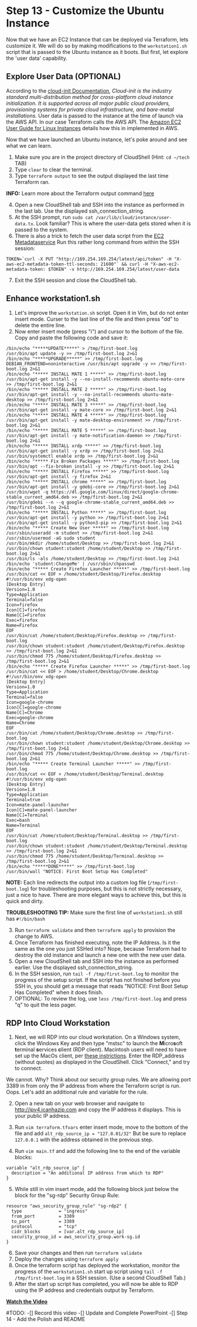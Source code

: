 # Step 13 - Customize the Ubuntu Instance

Now that we have an EC2 Instance that can be deployed via Terraform, lets customize
it. We will do so by making modifications to the `workstation1.sh` script that is
passed to the Ubuntu instance as it boots. But first, let explore the 'user data'
capability.

## Explore User Data (OPTIONAL)
According to the [cloud-init Documentation](https://cloudinit.readthedocs.io/en/latest/),
_Cloud-init is the industry standard multi-distribution method for cross-platform cloud
instance initialization. It is supported across all major public cloud providers,
provisioning systems for private cloud infrastructure, and bare-metal installations._
User data is passed to the instance at the time of launch via the AWS API. In our case
Terraform calls the AWS API. The
[Amazon EC2 User Guide for Linux Instances](https://docs.aws.amazon.com/AWSEC2/latest/UserGuide/user-data.html)
details how this in implemented in AWS.

Now that we have launched an Ubuntu instance, let's poke around and see what we can learn.

1. Make sure you are in the project directory of CloudShell (Hint: `cd ~/tech` TAB)
2. Type `clear` to clear the terminal.
3. Type `terraform output` to see the output displayed the last time Terraform ran.

**INFO:** Learn more about the Terraform output command
[here](https://www.terraform.io/docs/cli/commands/output.html)

4. Open a new CloudShell tab and SSH into the instance as performed in the last lab.
Use the displayed ssh_connection_string.
5. At the SSH prompt, run `sudo cat /var/lib/cloud/instance/user-data.tx`. Look familiar?
This is where the user-data gets stored when it is passed to the system.
6. There is also a trick to fetch the user data script from the
[EC2 Metadataservice](https://docs.aws.amazon.com/AWSEC2/latest/UserGuide/ec2-instance-metadata.html)
Run this rather long command from within the SSH session:

```
TOKEN=`curl -X PUT "http://169.254.169.254/latest/api/token" -H "X-aws-ec2-metadata-token-ttl-seconds: 21600"` && curl -H "X-aws-ec2-metadata-token: $TOKEN" -v http://169.254.169.254/latest/user-data
```

7. Exit the SSH session and close the CloudShell tab.

## Enhance workstation1.sh

1. Let's improve the `workstation.sh` script. Open it in Vim, but do not enter insert
mode. Curser to the last line of the file and then press "dd" to delete the entire line.
2. Now enter insert mode (press "i") and cursor to the bottom of the file. Copy and
paste the following code and save it:

```
/bin/echo "*****UPDATE*****" > /tmp/first-boot.log
/usr/bin/apt update -y >> /tmp/first-boot.log 2>&1
/bin/echo "*****UPGRADE*****" >> /tmp/first-boot.log
DEBIAN_FRONTEND=noninteractive /usr/bin/apt upgrade -y >> /tmp/first-boot.log 2>&1
/bin/echo "***** INSTALL MATE 1 *****" >> /tmp/first-boot.log
/usr/bin/apt-get install -y --no-install-recommends ubuntu-mate-core >> /tmp/first-boot.log 2>&1
/bin/echo "***** INSTALL MATE 2 *****" >> /tmp/first-boot.log
/usr/bin/apt-get install -y --no-install-recommends ubuntu-mate-desktop >> /tmp/first-boot.log 2>&1
/bin/echo "***** INSTALL MATE 3 *****" >> /tmp/first-boot.log
/usr/bin/apt-get install -y mate-core >> /tmp/first-boot.log 2>&1
/bin/echo "***** INSTALL MATE 4 *****" >> /tmp/first-boot.log
/usr/bin/apt-get install -y mate-desktop-environment >> /tmp/first-boot.log 2>&1
/bin/echo "***** INSTALL MATE 5 *****" >> /tmp/first-boot.log
/usr/bin/apt-get install -y mate-notification-daemon >> /tmp/first-boot.log 2>&1
/bin/echo "***** INSTALL xrdp *****" >> /tmp/first-boot.log
/usr/bin/apt-get install -y xrdp >> /tmp/first-boot.log 2>&1
/usr/bin/systemctl enable xrdp >> /tmp/first-boot.log 2>&1
/bin/echo "***** Fix Broken Packages *****" >> /tmp/first-boot.log
/usr/bin/apt --fix-broken install -y >> /tmp/first-boot.log 2>&1
/bin/echo "***** INSTALL Firefox *****" >> /tmp/first-boot.log
/usr/bin/apt-get install -y firefox 2>&1
/bin/echo "***** INSTALL chrome *****" >> /tmp/first-boot.log
/usr/bin/apt-get install -y gdebi-core >> /tmp/first-boot.log 2>&1
/usr/bin/wget -q https://dl.google.com/linux/direct/google-chrome-stable_current_amd64.deb >> /tmp/first-boot.log 2>&1
/usr/bin/gdebi --n --q google-chrome-stable_current_amd64.deb >> /tmp/first-boot.log 2>&1
/bin/echo "***** INSTALL Python *****" >> /tmp/first-boot.log
/usr/bin/apt-get install -y python >> /tmp/first-boot.log 2>&1
/usr/bin/apt-get install -y python3-pip >> /tmp/first-boot.log 2>&1
/bin/echo "***** Create New User *****" >> /tmp/first-boot.log
/usr/sbin/useradd -m student >> /tmp/first-boot.log 2>&1
/usr/sbin/usermod -aG sudo student
/usr/bin/mkdir /home/student/Desktop >> /tmp/first-boot.log 2>&1
/usr/bin/chown student:student /home/student/Desktop >> /tmp/first-boot.log 2>&1
/usr/bin/ls -als /home/student/Desktop >> /tmp/first-boot.log 2>&1
/bin/echo 'student:ChangeMe' | /usr/sbin/chpasswd
/bin/echo "***** Create Firefox Launcher *****" >> /tmp/first-boot.log
/usr/bin/cat << EOF > /home/student/Desktop/Firefox.desktop
#!/usr/bin/env xdg-open
[Desktop Entry]
Version=1.0
Type=Application
Terminal=false
Icon=firefox
Icon[C]=firefox
Name[C]=Firefox
Exec=firefox
Name=Firefox
EOF
/usr/bin/cat /home/student/Desktop/Firefox.desktop >> /tmp/first-boot.log
/usr/bin/chown student:student /home/student/Desktop/Firefox.desktop >> /tmp/first-boot.log 2>&1
/usr/bin/chmod 775 /home/student/Desktop/Firefox.desktop >> /tmp/first-boot.log 2>&1
/bin/echo "***** Create Firefox Launcher *****" >> /tmp/first-boot.log
/usr/bin/cat << EOF > /home/student/Desktop/Chrome.desktop
#!/usr/bin/env xdg-open
[Desktop Entry]
Version=1.0
Type=Application
Terminal=false
Icon=google-chrome
Icon[C]=google-chrome
Name[C]=Chrome
Exec=google-chrome
Name=Chrome
EOF
/usr/bin/cat /home/student/Desktop/Chrome.desktop >> /tmp/first-boot.log
/usr/bin/chown student:student /home/student/Desktop/Chrome.desktop >> /tmp/first-boot.log 2>&1
/usr/bin/chmod 775 /home/student/Desktop/Chrome.desktop >> /tmp/first-boot.log 2>&1
/bin/echo "***** Create Terminal Launcher *****" >> /tmp/first-boot.log
/usr/bin/cat << EOF > /home/student/Desktop/Terminal.desktop
#!/usr/bin/env xdg-open
[Desktop Entry]
Version=1.0
Type=Application
Terminal=true
Icon=mate-panel-launcher
Icon[C]=mate-panel-launcher
Name[C]=Terminal
Exec=bash
Name=Terminal
EOF
/usr/bin/cat /home/student/Desktop/Terminal.desktop >> /tmp/first-boot.log
/usr/bin/chown student:student /home/student/Desktop/Terminal.desktop >> /tmp/first-boot.log 2>&1
/usr/bin/chmod 775 /home/student/Desktop/Terminal.desktop >> /tmp/first-boot.log 2>&1
/bin/echo "*****DONE*****" >> /tmp/first-boot.log
/usr/bin/wall "NOTICE: First Boot Setup Has Completed"

```

**NOTE:** Each line redirects the output into a custom log file (`/tmp/first-boot.log`)
for troubleshooting purposes, but this is not strictly necessary, just a nice to have.
There are more elegant ways to achieve this, but this is quick and dirty.

**TROUBLESHOOTING TIP:** Make sure the first line of `workstation1.sh` still has
`#!/bin/bash`

3. Run `terraform validate` and then `terraform apply` to provision the change to AWS.
4. Once Terraform has finished executing, note the IP Address. Is it the same as the
one you just SSHed into? Nope, because Terraform had to destroy the old instance and
launch a new one with the new user data.
5. Open a new CloudShell tab and SSH into the instance as performed earlier. Use the
displayed ssh_connection_string.
6. In the SSH session, run `tail -f /tmp/first-boot.log` to monitor the progress of the
setup script. If the script has not finished before you SSH in, you should get a message that reads
"NOTICE: First Boot Setup Has Completed" when it does finish.
7. OPTIONAL: To review the log, use `less /tmp/first-boot.log` and press "q" to quit the
less pager.

## RDP Into Cloud Workstation
1. Next, we will RDP into our cloud workstation. On a Windows system, click the Windows Key
and then type "mstsc" to launch the **M**icro**s**oft **t**erminal **s**ervices **c**lient
(RDP client). Macintosh users will need to have set up the MacOs client, per
[these instrictions](https://docs.microsoft.com/en-us/windows-server/remote/remote-desktop-services/clients/remote-desktop-mac). Enter the RDP_address (without quotes) as displayed in the CloudShell.
Click "Connect," and try to connect.

We cannot. Why? Think about our security group rules. We are allowing port 3389 in from only the
IP address from where the Terraform script is run. Oops. Let's add an additional rule and variable
for the rule.

2. Open a new tab on your web browser and navigate to http://ipv4.icanhazip.com and copy
the IP address it displays. This is your public IP address.

3. Run `vim terraform.tfvars` enter insert mode, move to the bottom of the file and
add `alt_rdp_source_ip = "127.0.01/32"` But be sure to replace `127.0.0.1` with the address
obtained in the previous step.

4. Run `vim main.tf` and add the following line to the end of the variable blocks:
```
variable "alt_rdp_source_ip" {
  description = "An additional IP address from which to RDP"
}

```

5. While still in vim insert mode, add the following block just below the block for the
"sg-rdp" Security Group Rule:

```
resource "aws_security_group_rule" "sg-rdp2" {
  type              = "ingress"
  from_port         = 3389
  to_port           = 3389
  protocol          = "tcp"
  cidr_blocks       = [var.alt_rdp_source_ip]
  security_group_id = aws_security_group.work-sg.id
}

```
6. Save your changes and then run `terraform validate`
7. Deploy the changes using `terraform apply`
8. Once the terraform script has deployed the workstation, monitor the progress of
the `workstation1.sh` start up script using `tail -f /tmp/first-boot.log` in a SSH
session. (Use a second CloudShell Tab.)
9. After the start up script has completed, you will now be able to RDP using the
IP address and credentials output by Terraform.

**[Watch the Video](ZZZZZZZZZ)**


#TODO: 
-[] Record this video
-[] Update and Complete PowerPoint
-[] Step 14 - Add the Polish and README
